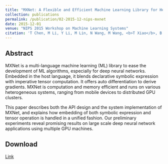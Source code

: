 ```yaml
---
title: "MXNet: A Flexible and Efficient Machine Learning Library for Heterogeneous Distributed Systems"
collection: publications
permalink: /publication/02-2015-12-nips-mxnet
date: 2015-12-01
venue: "NIPS 2015 Workshop on Machine Learning Systems"
citation: 'T Chen, M Li, Y Li, M Lin, N Wang, M Wang, <b>T Xiao</b>, B Xu, C Zhang, and Z Zhang. <i>In NeurIPS 2015 Workshop on Machine Learning Systems</i>. <b> NeurIPS 2015 Workshop</b>'
---
```




## Abstract
MXNet is a multi-language machine learning (ML) library to ease the development of ML algorithms, especially for deep neural networks. Embedded in the host language, it blends declarative symbolic expression with imperative tensor computation. It offers auto differentiation to derive gradients. MXNet is computation and memory efficient and runs on various heterogeneous systems, ranging from mobile devices to distributed GPU clusters.

This paper describes both the API design and the system implementation of MXNet, and explains how embedding of both symbolic expression and tensor operation is handled in a unified fashion. Our preliminary experiments reveal promising results on large scale deep neural network applications using multiple GPU machines.

## Download
[Link](https://arxiv.org/pdf/1512.01274.pdf)
